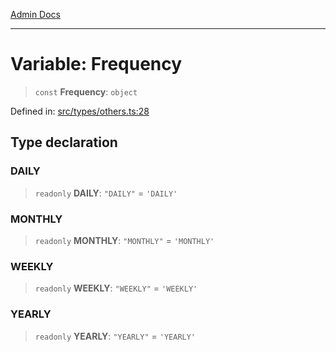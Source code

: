 [Admin Docs](/)

***

# Variable: Frequency

> `const` **Frequency**: `object`

Defined in: [src/types/others.ts:28](https://github.com/PalisadoesFoundation/talawa-admin/blob/main/src/types/others.ts#L28)

## Type declaration

### DAILY

> `readonly` **DAILY**: `"DAILY"` = `'DAILY'`

### MONTHLY

> `readonly` **MONTHLY**: `"MONTHLY"` = `'MONTHLY'`

### WEEKLY

> `readonly` **WEEKLY**: `"WEEKLY"` = `'WEEKLY'`

### YEARLY

> `readonly` **YEARLY**: `"YEARLY"` = `'YEARLY'`
